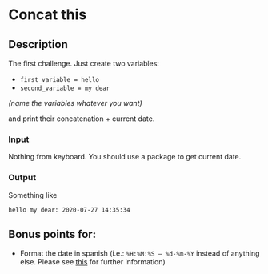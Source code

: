 # Concat this

## Description

The first challenge. Just create two variables:
- `first_variable = hello`
- `second_variable = my dear`

_(name the variables whatever you want)_

and print their concatenation + current date.

### Input

Nothing from keyboard. You should use a package to get current date.

### Output

Something like

`hello my dear: 2020-07-27 14:35:34`

## Bonus points for:
- Format the date in spanish (i.e.: `%H:%M:%S – %d-%m-%Y` instead of anything else. Please see [this](https://strftime.org/) for further information)
